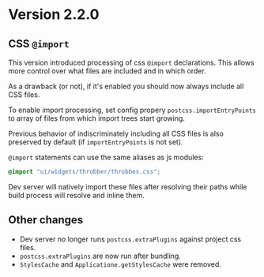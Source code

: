 # Version 2.2.0

## CSS `@import`

This version introduced processing of css `@import` declarations. This allows more control over what files are included and in which order.

As a drawback (or not), if it's enabled you should now always include all CSS files.

To enable import processing, set config propery `postcss.importEntryPoints` to array of files from which import trees start growing.

Previous behavior of indiscriminately including all CSS files is also preserved by default (if `importEntryPoints` is not set).

`@import` statements can use the same aliases as js modules:

```css
@import "ui/widgets/throbber/throbbes.css";
```

Dev server will natively import these files after resolving their paths while build process will resolve and inline them. 

## Other changes

* Dev server no longer runs `postcss.extraPlugins` against project css files.
* `postcss.extraPlugins` are now run after bundling.
* `StylesCache` and `Applicatione.getStylesCache` were removed.

